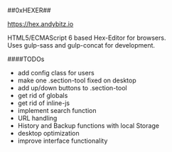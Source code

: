 ##0xHEXER##


<a href="https://hex.andybitz.io" target="_blank">https://hex.andybitz.io</a>


HTML5/ECMAScript 6 based Hex-Editor for browsers.<br>
Uses gulp-sass and gulp-concat for development.


####TODOs
* add config class for users
* make one .section-tool fixed on desktop
* add up/down buttons to .section-tool
* get rid of globals
* get rid of inline-js
* implement search function
* URL handling
* History and Backup functions with local Storage
* desktop optimization
* improve interface functionality